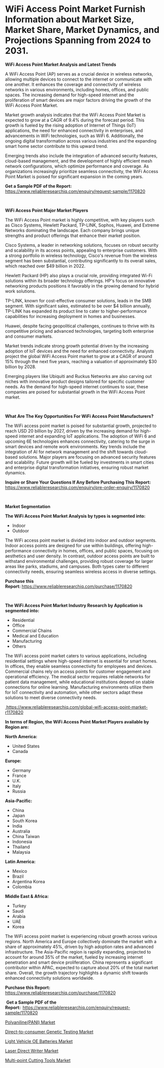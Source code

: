 <p><h1>WiFi Access Point Market Furnish Information about Market Size, Market Share, Market Dynamics, and Projections Spanning from 2024 to 2031.</h1></p><p><strong>WiFi Access Point Market Analysis and Latest Trends</strong></p>
<p><p>A WiFi Access Point (AP) serves as a crucial device in wireless networks, allowing multiple devices to connect to the internet or communicate with one another. It enhances the coverage and connectivity of wireless networks in various environments, including homes, offices, and public spaces. The increasing demand for high-speed internet and the proliferation of smart devices are major factors driving the growth of the WiFi Access Point Market.</p><p>Market growth analysis indicates that the WiFi Access Point Market is expected to grow at a CAGR of 9.4% during the forecast period. This growth is fueled by the rising adoption of Internet of Things (IoT) applications, the need for enhanced connectivity in enterprises, and advancements in WiFi technologies, such as WiFi 6. Additionally, the ongoing digital transformation across various industries and the expanding smart home sector contribute to this upward trend. </p><p>Emerging trends also include the integration of advanced security features, cloud-based management, and the development of highly efficient mesh network configurations, which optimize performance and coverage. As organizations increasingly prioritize seamless connectivity, the WiFi Access Point Market is poised for significant expansion in the coming years.</p></p>
<p><strong>Get a Sample PDF of the Report:&nbsp;</strong> <a href="https://www.reliableresearchiq.com/enquiry/request-sample/1170820?utm_campaign=1088&utm_medium=2&utm_source=Github&utm_content=ia&utm_term=30102024&utm_id=wifi-access-point">https://www.reliableresearchiq.com/enquiry/request-sample/1170820</a></p>
<p>&nbsp;</p>
<p><strong>WiFi Access Point Major Market Players</strong></p>
<p><p>The WiFi Access Point market is highly competitive, with key players such as Cisco Systems, Hewlett Packard, TP-LINK, Sophos, Huawei, and Extreme Networks dominating the landscape. Each company brings unique strengths and product offerings that enhance their market position.</p><p>Cisco Systems, a leader in networking solutions, focuses on robust security and scalability in its access points, appealing to enterprise customers. With a strong portfolio in wireless technology, Cisco's revenue from the wireless segment has been substantial, contributing significantly to its overall sales, which reached over $49 billion in 2022.</p><p>Hewlett Packard (HP) also plays a crucial role, providing integrated Wi-Fi solutions within its broader technology offerings. HP's focus on innovative networking products positions it favorably in the growing demand for hybrid work solutions.</p><p>TP-LINK, known for cost-effective consumer solutions, leads in the SMB segment. With significant sales, estimated to be over $4 billion annually, TP-LINK has expanded its product line to cater to higher-performance capabilities for increasing deployment in homes and businesses.</p><p>Huawei, despite facing geopolitical challenges, continues to thrive with its competitive pricing and advanced technologies, targeting both enterprise and consumer markets. </p><p>Market trends indicate strong growth potential driven by the increasing adoption of IoT devices and the need for enhanced connectivity. Analysts project the global WiFi Access Point market to grow at a CAGR of around 15% through the next five years, reaching a valuation of approximately $30 billion by 2028.</p><p>Emerging players like Ubiquiti and Ruckus Networks are also carving out niches with innovative product designs tailored for specific customer needs. As the demand for high-speed internet continues to soar, these companies are poised for substantial growth in the WiFi Access Point market.</p></p>
<p>&nbsp;</p>
<p><strong>What Are The Key Opportunities For WiFi Access Point Manufacturers?</strong></p>
<p><p>The WiFi access point market is poised for substantial growth, projected to reach USD 20 billion by 2027, driven by the increasing demand for high-speed internet and expanding IoT applications. The adoption of WiFi 6 and upcoming 6E technologies enhances connectivity, catering to the surge in smart devices and remote work environments. Key trends include the integration of AI for network management and the shift towards cloud-based solutions. Major players are focusing on advanced security features and scalability. Future growth will be fueled by investments in smart cities and enterprise digital transformation initiatives, ensuring robust market dynamics.</p></p>
<p><strong>Inquire or Share Your Questions If Any Before Purchasing This Report:</strong> <a href="https://www.reliableresearchiq.com/enquiry/pre-order-enquiry/1170820?utm_campaign=1088&utm_medium=2&utm_source=Github&utm_content=ia&utm_term=30102024&utm_id=wifi-access-point">https://www.reliableresearchiq.com/enquiry/pre-order-enquiry/1170820</a></p>
<p>&nbsp;</p>
<p><strong>Market Segmentation</strong></p>
<p><strong>The WiFi Access Point Market Analysis by types is segmented into:</strong></p>
<p><ul><li>Indoor</li><li>Outdoor</li></ul></p>
<p><p>The WiFi access point market is divided into indoor and outdoor segments. Indoor access points are designed for use within buildings, offering high-performance connectivity in homes, offices, and public spaces, focusing on aesthetics and user density. In contrast, outdoor access points are built to withstand environmental challenges, providing robust coverage for larger areas like parks, stadiums, and campuses. Both types cater to different connectivity needs, ensuring seamless wireless access in diverse settings.</p></p>
<p><strong>Purchase this Report:&nbsp;</strong><a href="https://www.reliableresearchiq.com/purchase/1170820?utm_campaign=1088&utm_medium=2&utm_source=Github&utm_content=ia&utm_term=30102024&utm_id=wifi-access-point">https://www.reliableresearchiq.com/purchase/1170820</a></p>
<p>&nbsp;</p>
<p><strong>The WiFi Access Point Market Industry Research by Application is segmented into:</strong></p>
<p><ul><li>Residential</li><li>Office</li><li>Commercial Chains</li><li>Medical and Education</li><li>Manufacturing</li><li>Others</li></ul></p>
<p><p>The WiFi access point market caters to various applications, including residential settings where high-speed internet is essential for smart homes. In offices, they enable seamless connectivity for employees and devices. Commercial chains rely on access points for customer engagement and operational efficiency. The medical sector requires reliable networks for patient data management, while educational institutions depend on stable connections for online learning. Manufacturing environments utilize them for IoT connectivity and automation, while other sectors adapt these solutions to meet diverse connectivity needs.</p></p>
<p><a href="https://www.reliableresearchiq.com/global-wifi-access-point-market-r1170820?utm_campaign=1088&utm_medium=2&utm_source=Github&utm_content=ia&utm_term=30102024&utm_id=wifi-access-point">&nbsp;https://www.reliableresearchiq.com/global-wifi-access-point-market-r1170820</a></p>
<p><strong>In terms of Region, the WiFi Access Point Market Players available by Region are:</strong></p>
<p>
    <p> <strong> North America: </strong>
        <ul>
            <li>United States</li>
            <li>Canada</li>
        </ul>
        </p> 
    <p> <strong> Europe: </strong>
        <ul>
            <li>Germany</li>
            <li>France</li>
            <li>U.K.</li>
            <li>Italy</li>
            <li>Russia</li>
        </ul>
        </p> 
    <p> <strong> Asia-Pacific: </strong>
        <ul>
            <li>China</li>
            <li>Japan</li>
            <li>South Korea</li>
            <li>India</li>
            <li>Australia</li>
            <li>China Taiwan</li>
            <li>Indonesia</li>
            <li>Thailand</li>
            <li>Malaysia</li>
        </ul>
        </p> 
    <p> <strong> Latin America: </strong>
        <ul>
            <li>Mexico</li>
            <li>Brazil</li>
            <li>Argentina Korea</li>
            <li>Colombia</li>
        </ul>
        </p> 
    <p> <strong> Middle East & Africa: </strong>
        <ul>
            <li>Turkey</li>
            <li>Saudi</li>
            <li>Arabia</li>
            <li>UAE</li>
            <li>Korea</li>
        </ul>
    </p>
    </p>
<p><p>The WiFi access point market is experiencing robust growth across various regions. North America and Europe collectively dominate the market with a share of approximately 45%, driven by high adoption rates and advanced infrastructure. The Asia-Pacific region is rapidly expanding, projected to account for around 35% of the market, fueled by increasing internet penetration and smart device proliferation. China represents a significant contributor within APAC, expected to capture about 20% of the total market share. Overall, the growth trajectory highlights a dynamic shift towards enhanced connectivity solutions worldwide.</p></p>
<p><strong>Purchase this Report: </strong><a href="https://www.reliableresearchiq.com/purchase/1170820?utm_campaign=1088&utm_medium=2&utm_source=Github&utm_content=ia&utm_term=30102024&utm_id=wifi-access-point">https://www.reliableresearchiq.com/purchase/1170820</a></p>
<p>&nbsp;<strong>Get a Sample PDF of the Report:&nbsp;&nbsp;</strong><a href="https://www.reliableresearchiq.com/enquiry/request-sample/1170820?utm_campaign=1088&utm_medium=2&utm_source=Github&utm_content=ia&utm_term=30102024&utm_id=wifi-access-point">https://www.reliableresearchiq.com/enquiry/request-sample/1170820</a></p>
<p><strong></strong></p>
<p><p><a href="https://www.linkedin.com/pulse/navigating-global-polyanilinepani-market-from-trends-strategy-bsjhf?utm_campaign=1088&utm_medium=2&utm_source=Github&utm_content=ia&utm_term=30102024&utm_id=wifi-access-point">Polyaniline(PANI) Market</a></p><p><a href="https://github.com/wanvigsqmunsenr/Market-Research-Report-List-1/blob/main/direct-to-consumer-genetic-testing-market.md?utm_campaign=1088&utm_medium=2&utm_source=Github&utm_content=ia&utm_term=30102024&utm_id=wifi-access-point">Direct-to-consumer Genetic Testing Market</a></p><p><a href="https://www.linkedin.com/pulse/future-innovation-global-light-vehicle-oe-batteries-market-wrime?utm_campaign=1088&utm_medium=2&utm_source=Github&utm_content=ia&utm_term=30102024&utm_id=wifi-access-point">Light Vehicle OE Batteries Market</a></p><p><a href="https://issuu.com/reportprime-2/docs/laser-direct-writer-market-size-203_d23d3188c0d448?utm_campaign=1088&utm_medium=2&utm_source=Github&utm_content=ia&utm_term=30102024&utm_id=wifi-access-point">Laser Direct Writer Market</a></p><p><a href="https://issuu.com/reportprime-2/docs/multi-point-cutting-tools-market-si_7dce39dc3a4dba?utm_campaign=1088&utm_medium=2&utm_source=Github&utm_content=ia&utm_term=30102024&utm_id=wifi-access-point">Multi-point Cutting Tools Market</a></p></p>